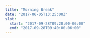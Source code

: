```yaml
---
title: "Morning Break"
date: "2017-06-05T13:25:00Z"
slot:
  start: "2017-09-28T09:20:00-06:00"
  end: "2017-09-28T09:40:00-06:00"
---
```

